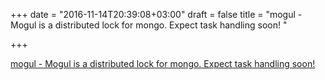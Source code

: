 +++
date = "2016-11-14T20:39:08+03:00"
draft = false
title = "mogul - Mogul is a distributed lock for mongo. Expect task handling soon! "

+++

<p><a href="https://t.co/3PbM574M9I">mogul - Mogul is a distributed lock for mongo. Expect task handling soon! </a></p>
